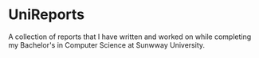 # UniReports
A collection of reports that I have written and worked on while completing my Bachelor's in Computer Science at Sunwway University.
